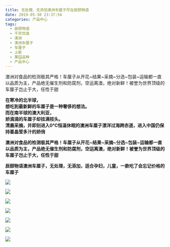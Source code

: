 ```yaml
---
title: 无处理、无添加澳洲车厘子尽在辰颐物语
date: 2019-05-30 23:37:54
categories: 产品中心
tags:
  - 辰颐物语
  - 千农优选
  - 澳洲
  - 澳洲车厘子
  - 车厘子
  - 上新
  - 果园品种
  - 产品中心
---
```


澳洲对食品的检测极其严格！车厘子从开花~结果~采摘~分选~包装~运输都一直以品质为主，产品绝无催生剂和防腐剂，空运离澳，绝对新鲜！被誉为世界顶级的车厘子岂止于大，任性于甜

<!-- more -->


**在寒冷的北半球，**  
**想吃到最新鲜的车厘子是一种奢侈的想法。**  
**而在南半球的澳大利亚，**  
**娇滴滴的车厘子却挂满枝头。**  
**清晨采摘，并即刻进入0℃恒温休眠的澳洲车厘子漂洋过海跨赤道，进入中国仍保持着晶莹多汁的娇俏**

**澳洲对食品的检测极其严格！车厘子从开花~结果~采摘~分选~包装~运输都一直以品质为主，产品绝无催生剂和防腐剂，空运离澳，绝对新鲜！被誉为世界顶级的车厘子岂止于大，任性于甜**

**辰颐物语澳洲车厘子，无处理，无添加，适合孕妇，儿童，一款吃了会忘记价格的车厘子**

![](http://www.yuheguoyuan.com/wp-content/uploads/2018/12/af55cf5708085d536ec9.jpg)

![](http://www.yuheguoyuan.com/wp-content/uploads/2018/12/a3fa3173b9137c820b47.jpg)

![](http://www.yuheguoyuan.com/wp-content/uploads/2018/12/9ec6a2be78d3eac5c5bd.jpg)

![](http://www.yuheguoyuan.com/wp-content/uploads/2018/12/5965ff8151b995385632.jpg)

![](http://www.yuheguoyuan.com/wp-content/uploads/2018/12/84b1a8f645fa3af90b4e.jpg)

![](http://www.yuheguoyuan.com/wp-content/uploads/2018/12/6f25c9c75441eea00c75.jpg)

![](http://www.yuheguoyuan.com/wp-content/uploads/2018/12/7c26fa0260726fcffe60.jpg)